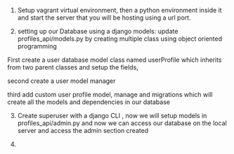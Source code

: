 1. Setup vagrant virtual environment, then a python environment inside it and start the server that you will be hosting using a url port.

2. setting up our Database using a django  models: update profiles_api/models.py by creating multiple class using object oriented programming

First create a user database model class named userProfile which inherits from two parent classes and setup the fields,

second create a user model manager

third add custom  user profile model, manage and migrations which  will create all the models and dependencies in our database

3. Create  superuser  with a django CLI , now
we will setup models in profiles_api/admin.py and now we can access our database on the local server and access the admin section created

4. 
